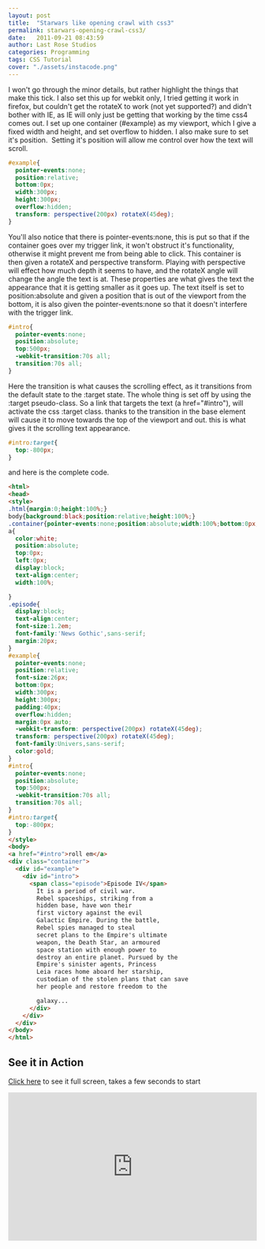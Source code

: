 ```yaml
---
layout: post
title:  "Starwars like opening crawl with css3"
permalink: starwars-opening-crawl-css3/
date:   2011-09-21 08:43:59
author: Last Rose Studios
categories: Programming
tags: CSS Tutorial
cover: "./assets/instacode.png"
---
```


I won't go through the minor details, but rather highlight the things that make this tick. I also set this up for webkit only, I tried getting it work in firefox, but couldn't get the rotateX to work (not yet supported?) and didn't bother with IE, as IE will only just be getting that working by the time css4 comes out. I set up one container (#example) as my viewport, which I give a fixed width and height, and set overflow to hidden. I also make sure to set it's position.  Setting it's position will allow me control over how the text will scroll.

```css
#example{
  pointer-events:none;
  position:relative;
  bottom:0px;
  width:300px;
  height:300px;
  overflow:hidden;
  transform: perspective(200px) rotateX(45deg);
}
```

You'll also notice that there is pointer-events:none, this is put so that if the container goes over my trigger link, it won't obstruct it's functionality, otherwise it might prevent me from being able to click. This container is then given a rotateX and perspective transform. Playing with perspective will effect how much depth it seems to have, and the rotateX angle will change the angle the text is at. These properties are what gives the text the appearance that it is getting smaller as it goes up. The text itself is set to position:absolute and given a position that is out of the viewport from the bottom, it is also given the pointer-events:none so that it doesn't interfere with the trigger link.

```css
#intro{
  pointer-events:none;
  position:absolute;
  top:500px;
  -webkit-transition:70s all;
  transition:70s all;
}
```

Here the transition is what causes the scrolling effect, as it transitions from the default state to the :target state. The whole thing is set off by using the :target pseudo-class. So a link that targets the text (a href="#intro"), will activate the css :target class. thanks to the transition in the base element will cause it to move towards the top of the viewport and out. this is what gives it the scrolling text appearance.

```css
#intro:target{
  top:-800px;
}
```

and here is the complete code.

```html
<html>
<head>
<style>
.html{margin:0;height:100%;}
body{background:black;position:relative;height:100%;}
.container{pointer-events:none;position:absolute;width:100%;bottom:0px;left:0px;height:700px;}
a{
  color:white;
  position:absolute;
  top:0px;
  left:0px;
  display:block;
  text-align:center;
  width:100%;

}
.episode{
  display:block;
  text-align:center;
  font-size:1.2em;
  font-family:'News Gothic',sans-serif;
  margin:20px;
}
#example{
  pointer-events:none;
  position:relative;
  font-size:26px;
  bottom:0px;
  width:300px;
  height:300px;
  padding:40px;
  overflow:hidden;
  margin:0px auto;
  -webkit-transform: perspective(200px) rotateX(45deg);
  transform: perspective(200px) rotateX(45deg);
  font-family:Univers,sans-serif;
  color:gold;
}
#intro{
  pointer-events:none;
  position:absolute;
  top:500px;
  -webkit-transition:70s all;
  transition:70s all;
}
#intro:target{
  top:-800px;
}
</style>
<body>
<a href="#intro">roll em</a>
<div class="container">
  <div id="example">
    <div id="intro">
      <span class="episode">Episode IV</span>
        It is a period of civil war.
        Rebel spaceships, striking from a
        hidden base, have won their
        first victory against the evil
        Galactic Empire. During the battle,
        Rebel spies managed to steal
        secret plans to the Empire's ultimate
        weapon, the Death Star, an armoured
        space station with enough power to
        destroy an entire planet. Pursued by the
        Empire's sinister agents, Princess
        Leia races home aboard her starship,
        custodian of the stolen plans that can save
        her people and restore freedom to the

        galaxy...
      </div>
    </div>
  </div>
</body>
</html>
```

## See it in Action

[Click here](https://jsfiddle.net/lastrose/Z8MUB/embedded/result/) to see it full screen, takes a few seconds to start

<iframe src="https://jsfiddle.net/lastrose/Z8MUB/embedded/result" height="300" width="100%" frameborder="0"></iframe>